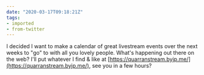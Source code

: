 ```yaml
---
date: "2020-03-17T09:18:21Z"
tags:
- imported
- from-twitter
---
```

I decided I want to make a calendar of great livestream events over the next weeks to "go" to with all you lovely people. What's happening out there on the web? I'll put whatever I find &amp; like at [https://quarranstream.byjp.me/](https://quarranstream.byjp.me/), see you in a few hours?
